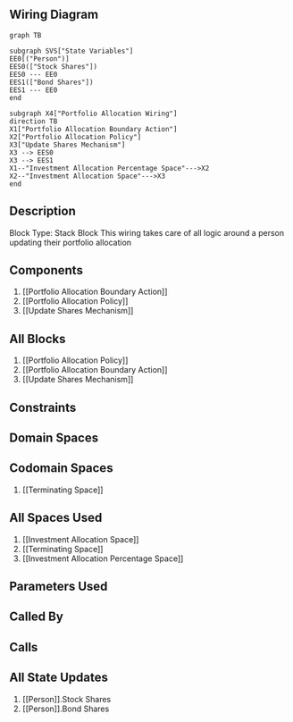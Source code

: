 ## Wiring Diagram

```mermaid
graph TB

subgraph SVS["State Variables"]
EE0[("Person")]
EES0(["Stock Shares"])
EES0 --- EE0
EES1(["Bond Shares"])
EES1 --- EE0
end

subgraph X4["Portfolio Allocation Wiring"]
direction TB
X1["Portfolio Allocation Boundary Action"]
X2["Portfolio Allocation Policy"]
X3["Update Shares Mechanism"]
X3 --> EES0
X3 --> EES1
X1--"Investment Allocation Percentage Space"--->X2
X2--"Investment Allocation Space"--->X3
end
```

## Description

Block Type: Stack Block
This wiring takes care of all logic around a person updating their portfolio allocation
## Components
1. [[Portfolio Allocation Boundary Action]]
2. [[Portfolio Allocation Policy]]
3. [[Update Shares Mechanism]]

## All Blocks
1. [[Portfolio Allocation Policy]]
2. [[Portfolio Allocation Boundary Action]]
3. [[Update Shares Mechanism]]

## Constraints

## Domain Spaces

## Codomain Spaces
1. [[Terminating Space]]

## All Spaces Used
1. [[Investment Allocation Space]]
2. [[Terminating Space]]
3. [[Investment Allocation Percentage Space]]

## Parameters Used

## Called By

## Calls

## All State Updates
1. [[Person]].Stock Shares
2. [[Person]].Bond Shares

